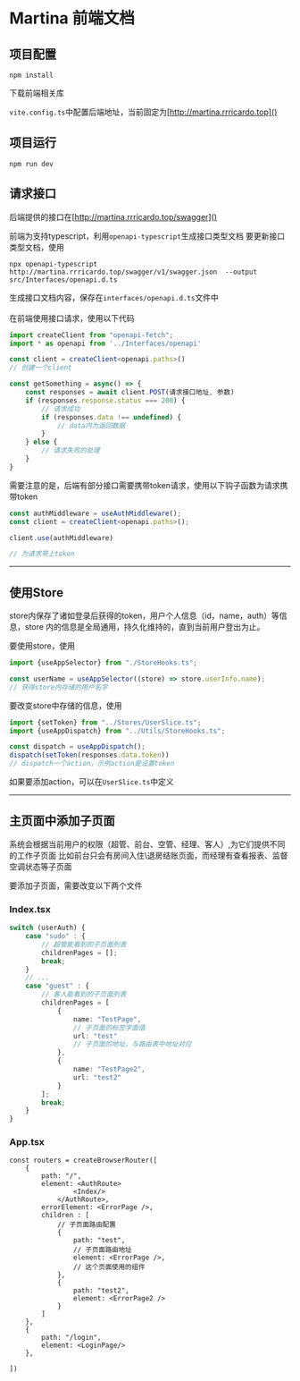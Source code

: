 # Martina 前端文档

## 项目配置
```shell
npm install
```
下载前端相关库

`vite.config.ts`中配置后端地址，当前固定为[http://martina.rrricardo.top]()

## 项目运行
```shell
npm run dev
```

## 请求接口
后端提供的接口在[http://martina.rrricardo.top/swagger]()

前端为支持typescript，利用`openapi-typescript`生成接口类型文档
要更新接口类型文档，使用
```shell
npx openapi-typescript http://martina.rrricardo.top/swagger/v1/swagger.json  --output src/Interfaces/openapi.d.ts
```
生成接口文档内容，保存在`interfaces/openapi.d.ts`文件中
<br>
<br>
在前端使用接口请求，使用以下代码
```typescript
import createClient from "openapi-fetch";
import * as openapi from '../Interfaces/openapi'

const client = createClient<openapi.paths>()
// 创建一个client

const getSomething = async() => {
    const responses = await client.POST(请求接口地址, 参数)
    if (responses.response.status === 200) {
        // 请求成功
        if (responses.data !== undefined) {
            // data内为返回数据
        }
    } else {
        // 请求失败的处理
    }
}
```

需要注意的是，后端有部分接口需要携带token请求，使用以下钩子函数为请求携带token
```typescript
const authMiddleware = useAuthMiddleware();
const client = createClient<openapi.paths>();

client.use(authMiddleware)

// 为请求带上token
```

---
## 使用Store
store内保存了诸如登录后获得的token，用户个人信息（id，name，auth）等信息，store
内的信息是全局通用，持久化维持的，直到当前用户登出为止。

要使用store，使用
```typescript
import {useAppSelector} from "./StoreHooks.ts";

const userName = useAppSelector((store) => store.userInfo.name);
// 获得store内存储的用户名字
```

要改变store中存储的信息，使用
```typescript
import {setToken} from "../Stores/UserSlice.ts";
import {useAppDispatch} from "../Utils/StoreHooks.ts";

const dispatch = useAppDispatch();
dispatch(setToken(responses.data.token))
// dispatch一个action，示例action是设置token
```

如果要添加action，可以在`UserSlice.ts`中定义

---
## 主页面中添加子页面
系统会根据当前用户的权限（超管、前台、空管、经理、客人）,为它们提供不同的工作子页面
比如前台只会有房间入住\退房结账页面，而经理有查看报表、监督空调状态等子页面

要添加子页面，需要改变以下两个文件
### Index.tsx
```typescript
switch (userAuth) {
    case "sudo" : {
        // 超管能看到的子页面列表
        childrenPages = [];
        break;
    }
    // ...
    case "guest" : {
        // 客人能看到的子页面列表
        childrenPages = [
            {
                name: "TestPage",
                // 子页面的标签字面值
                url: "test"
                // 子页面的地址，与路由表中地址对应
            },
            {
                name: "TestPage2",
                url: "test2"
            }
        ];
        break;
    }
}
```

### App.tsx
```tsx
const routers = createBrowserRouter([
    {
        path: "/",
        element: <AuthRoute>
                <Index/>
            </AuthRoute>,
        errorElement: <ErrorPage />,
        children : [
            // 子页面路由配置
            {
                path: "test",
                // 子页面路由地址
                element: <ErrorPage />,
                // 这个页面使用的组件
            },
            {
                path: "test2",
                element: <ErrorPage2 />
            }
        ]
    },
    {
        path: "/login",
        element: <LoginPage/>
    },

])
```